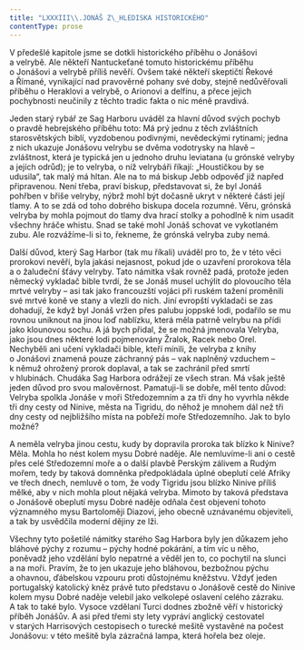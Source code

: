 ```yaml
---
title: "LXXXIII\\.JONÁŠ Z\_HLEDISKA HISTORICKÉHO"
contentType: prose
---
```


<section>

V předešlé kapitole jsme se dotkli historického příběhu o Jonášovi a velrybě. Ale někteří Nantuckeťané tomuto historickému příběhu o Jonášovi a velrybě příliš nevěří. Ovšem také někteří skeptičtí Řekové a Římané, vynikající nad pravověrné pohany své doby, stejně nedůvěřovali příběhu o Heraklovi a velrybě, o Arionovi a delfínu, a přece jejich pochybnosti neučinily z těchto tradic fakta o nic méně pravdivá.

Jeden starý rybář ze Sag Harboru uváděl za hlavní důvod svých pochyb o pravdě hebrejského příběhu toto: Má prý jednu z těch zvláštních starosvětských biblí, vyzdobenou podivnými, nevědeckými rytinami; jedna z nich ukazuje Jonášovu velrybu se dvěma vodotrysky na hlavě – zvláštnost, která je typická jen u jednoho druhu leviatana (u grónské velryby a jejích odrůd); je to velryba, o níž velrybáři říkají: „Houstičkou by se udusila“, tak malý má hltan. Ale na to má biskup Jebb odpověď již napřed připravenou. Není třeba, praví biskup, představovat si, že byl Jonáš pohřben v břiše velryby, nýbrž mohl být dočasně ukryt v některé části její tlamy. A to se zdá od toho dobrého biskupa docela rozumné. Věru, grónská velryba by mohla pojmout do tlamy dva hrací stolky a pohodlně k nim usadit všechny hráče whistu. Snad se také mohl Jonáš schovat ve vykotlaném zubu. Ale rozvážíme-li si to, řekneme, že grónská velryba zuby nemá.

Další důvod, který Sag Harbor (tak mu říkali) uváděl pro to, že v této věci prorokovi nevěří, byla jakási nejasnost, pokud jde o uzavření prorokova těla a o žaludeční šťávy velryby. Tato námitka však rovněž padá, protože jeden německý vykladač bible tvrdí, že se Jonáš musel uchýlit do plovoucího těla mrtvé velryby – asi tak jako francouzští vojáci při ruském tažení proměnili své mrtvé koně ve stany a vlezli do nich. Jiní evropští vykladači se zas dohadují, že když byl Jonáš vržen přes palubu joppské lodi, podařilo se mu rovnou uniknout na jinou loď nablízku, která měla patrně velrybu na přídi jako klounovou sochu. A já bych přidal, že se možná jmenovala Velryba, jako jsou dnes některé lodi pojmenovány Žralok, Racek nebo Orel. Nechyběli ani učení vykladači bible, kteří mínili, že velryba z knihy o Jonášovi znamená pouze záchranný pás – vak naplněný vzduchem – k němuž ohrožený prorok doplaval, a tak se zachránil před smrtí v hlubinách. Chudáka Sag Harbora odrážejí ze všech stran. Má však ještě jeden důvod pro svou malověrnost. Pamatuji-li se dobře, měl tento důvod: Velryba spolkla Jonáše v moři Středozemním a za tři dny ho vyvrhla někde tři dny cesty od Ninive, města na Tigridu, do něhož je mnohem dál než tři dny cesty od nejbližšího místa na pobřeží moře Středozemního. Jak to bylo možné?

A neměla velryba jinou cestu, kudy by dopravila proroka tak blízko k Ninive? Měla. Mohla ho nést kolem mysu Dobré naděje. Ale nemluvíme-li ani o cestě přes celé Středozemní moře a o další plavbě Perským zálivem a Rudým mořem, tedy by taková domněnka předpokládala úplné obeplutí celé Afriky ve třech dnech, nemluvě o tom, že vody Tigridu jsou blízko Ninive příliš mělké, aby v nich mohla plout nějaká velryba. Mimoto by taková představa o Jonášově obeplutí mysu Dobré naděje odňala čest objevení tohoto významného mysu Bartoloměji Diazovi, jeho obecně uznávanému objeviteli, a tak by usvědčila moderní dějiny ze lži.

Všechny tyto pošetilé námitky starého Sag Harbora byly jen důkazem jeho bláhové pýchy z rozumu – pýchy hodné pokárání, a tím víc u něho, poněvadž jeho vzdělání bylo nepatrné a věděl jen to, co pochytil na slunci a na moři. Pravím, že to jen ukazuje jeho bláhovou, bezbožnou pýchu a ohavnou, ďábelskou vzpouru proti důstojnému kněžstvu. Vždyť jeden portugalský katolický kněz právě tuto představu o Jonášově cestě do Ninive kolem mysu Dobré naděje velebil jako velkolepé oslavení celého zázraku. A tak to také bylo. Vysoce vzdělaní Turci dodnes zbožně věří v historický příběh Jonášův. A asi před třemi sty lety vypráví anglický cestovatel v starých Harrisových cestopisech o turecké mešitě vystavěné na počest Jonášovu: v této mešitě byla zázračná lampa, která hořela bez oleje.

</section>
